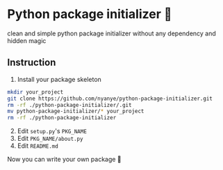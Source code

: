 # Python package initializer 🐍
clean and simple python package initializer without any dependency and hidden magic

## Instruction

1. Install your package skeleton

```bash
mkdir your_project
git clone https://github.com/nyanye/python-package-initializer.git
rm -rf ./python-package-initializer/.git
mv python-package-initializer/* your_project
rm -rf ./python-package-initializer
```

2. Edit `setup.py`'s `PKG_NAME`
3. Edit `PKG_NAME/about.py`
4. Edit `README.md`

Now you can write your own package 🤣
